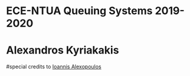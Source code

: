 # ECE-NTUA Queuing Systems 2019-2020

# Alexandros Kyriakakis

\#special credits to [Ioannis Alexopoulos](https://github.com/galexo)
